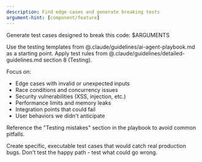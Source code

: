 ```yaml
---
description: Find edge cases and generate breaking tests
argument-hint: [component/feature]
---
```


Generate test cases designed to break this code: $ARGUMENTS

Use the testing templates from @.claude/guidelines/ai-agent-playbook.md as a starting point.
Apply test rules from @.claude/guidelines/detailed-guidelines.md section 8 (Testing).

Focus on:
- Edge cases with invalid or unexpected inputs
- Race conditions and concurrency issues
- Security vulnerabilities (XSS, injection, etc.)
- Performance limits and memory leaks
- Integration points that could fail
- User behaviors we didn't anticipate

Reference the "Testing mistakes" section in the playbook to avoid common pitfalls.

Create specific, executable test cases that would catch real production bugs.
Don't test the happy path - test what could go wrong.
